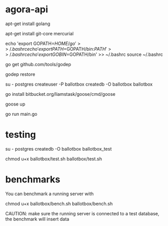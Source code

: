 agora-api
=========

apt-get install golang

apt-get install git-core mercurial

echo 'export GOPATH=$HOME/go' >> ~/.bashrc
echo 'export PATH=$GOPATH/bin:$PATH' >> ~/.bashrc
echo 'export GOBIN=$GOPATH/bin' >> ~/.bashrc
source ~/.bashrc

go get github.com/tools/godep

godep restore

su - postgres
createuser -P ballotbox
createdb -O ballotbox ballotbox

go install bitbucket.org/liamstask/goose/cmd/goose

goose up

go run main.go

testing
=========
su - postgres
createdb -O ballotbox ballotbox_test

chmod u+x ballotbox/test.sh
ballotbox/test.sh

benchmarks
=========
You can benchmark a running server with

chmod u+x ballotbox/bench.sh
ballotbox/bench.sh

CAUTION: make sure the running server is connected to a test database, the benchmark will insert data